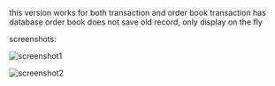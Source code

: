 this version works for both transaction and order book
transaction has database
order book does not save old record, only display on the fly

screenshots:

![screenshot1](https://github.com/ericcj24/bitstamp-api-android2/tree/master/res/img/screenshot_1)

![screenshot2](https://github.com/ericcj24/bitstamp-api-android2/tree/master/res/img/screenshot_2)
